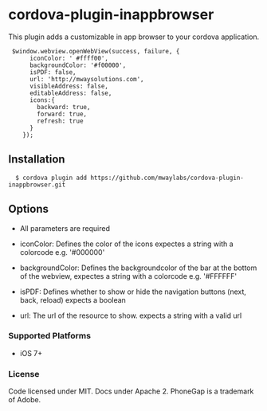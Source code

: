 # cordova-plugin-inappbrowser

This plugin adds a customizable in app browser to your cordova application.

```
 $window.webview.openWebView(success, failure, {
      iconColor: ' #ffff00',
      backgroundColor: '#f00000',
      isPDF: false,
      url: 'http://mwaysolutions.com',
      visibleAddress: false,
      editableAddress: false,
      icons:{
        backward: true,
        forward: true,
        refresh: true
      }
    });
```

## Installation
```
  $ cordova plugin add https://github.com/mwaylabs/cordova-plugin-inappbrowser.git
```
## Options
- All parameters are required

- iconColor: Defines the color of the icons expectes a string with a colorcode e.g. '#000000'
- backgroundColor: Defines the backgroundcolor of the bar at the bottom of the webview, expectes a string with a colorcode e.g. '#FFFFFF'
- isPDF: Defines whether to show or hide the navigation buttons (next, back, reload) expects a boolean
- url: The url of the resource to show. expects a string with a valid url

### Supported Platforms
- iOS 7+

### License
Code licensed under MIT. Docs under Apache 2. PhoneGap is a trademark of Adobe.
